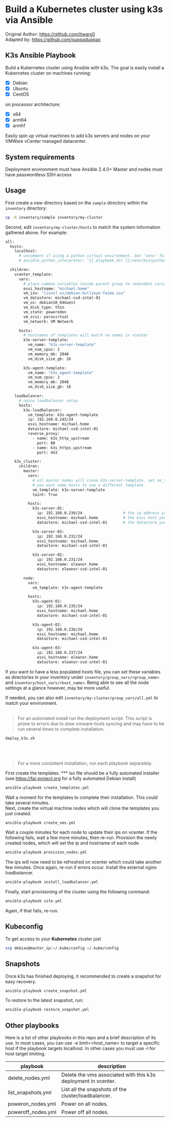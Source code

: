 # Build a Kubernetes cluster using k3s via Ansible

Original Author: <https://github.com/itwars0> \
Adapted by: <https://github.com/suppaduppax>

## K3s Ansible Playbook

Build a Kubernetes cluster using Ansible with k3s. The goal is easily install a Kubernetes cluster on machines running:

- [X] Debian
- [X] Ubuntu
- [X] CentOS

on processor architecture:

- [X] x64
- [X] arm64
- [X] armhf

Easily spin up virtual machines to add k3s servers and nodes on your VMWare vCenter managed datacenter.

## System requirements

Deployment environment must have Ansible 2.4.0+
Master and nodes must have passwordless SSH access

## Usage

First create a new directory based on the `sample` directory within the `inventory` directory:

```bash
cp -R inventory/sample inventory/my-cluster
```

Second, edit `inventory/my-cluster/hosts` to match the system information gathered above. For example:

```bash
all:
  hosts:
    localhost:
      # uncomment if using a python virtual environment. Set 'venv' folder to match your setup
      # ansible_python_interpreter: "{{ playbook_dir }}/venv/bin/python3"

  children:
    vcenter_template:
      vars:
        # place common variables inside parent group to redundant variable definitions on each host
        esxi_hostname: "michael.home"
        vm_iso: "[isos] os/debian-bullseye-faime.iso"
        vm_datastore: michael-ssd-intel-01
        vm_os: debian10_64Guest
        vm_disk_type: thin
        vm_state: poweredon
        vm_scsi: paravirtual
        vm_network: VM Network

      hosts:
        # hostnames of templates will match vm names in vcenter
        k3s-server-template:
          vm_name: "k3s-server-template"
          vm_num_cpus: 2
          vm_memory_mb: 2048
          vm_disk_size_gb: 16

        k3s-agent-template:
          vm_name: "k3s-agent-template"
          vm_num_cpus: 2
          vm_memory_mb: 2048
          vm_disk_size_gb: 16

    loadbalancer:
      # nginx loadbalancer setup
      hosts:
        k3s-loadbalancer:
          vm_template: k3s-agent-template
          ip: 192.168.0.245/24
          esxi_hostname: michael.home
          datastore: michael-ssd-intel-01
          reverse_proxy:
            - name: k3s_http_upstream
              port: 80
            - name: k3s_https_upstream
              port: 443

    k3s_cluster:
      children:
        master:
          vars:
            # all master nodes will clone k3s-server-template. set vm_template in individual hosts if 
            # you want some hosts to use a different template
            vm_template: k3s-server-template
            taint: True

          hosts:
            k3s-server-01:
              ip: 192.168.0.230/24                  # the ip address you want to assign to the server
              esxi_hostname: michael.home           # the esxi host you want to assign this vm to
              datastore: michael-ssd-intel-01       # the datastore you want to create this vm in

            k3s-server-03:
              ip: 192.168.0.232/24
              esxi_hostname: michael.home
              datastore: michael-ssd-intel-01

            k3s-server-02:
              ip: 192.168.0.231/24
              esxi_hostname: eleanor.home
              datastore: eleanor-ssd-intel-01

        node:
          vars:
            vm_template: k3s-agent-template

          hosts:
            k3s-agent-01:
              ip: 192.168.0.235/24
              esxi_hostname: michael.home
              datastore: michael-ssd-intel-01

            k3s-agent-02:
              ip: 192.168.0.236/24
              esxi_hostname: michael.home
              datastore: michael-ssd-intel-01

            k3s-agent-03:
              ip: 192.168.0.237/24
              esxi_hostname: eleanor.home
              datastore: eleanor-ssd-intel-01
```

If you want to have a less populated hosts file, you can set these variables as directories in your inventory under `inventory/group_vars/<group_name>` and `inventory/host_vars/<host_name>`. Being able to see all the node settings at a glance however, may be more useful.

If needed, you can also edit `inventory/my-cluster/group_vars/all.yml` to match your environment.
<br>
<br>

> For an automated install run the deployment script. This script is prone to errors due to slow vmware-tools syncing and may have to be run several times to complete installation.
```bash
deploy_k3s.sh
```
<br>
<br>

> For a more consistent installation, run each playbook separately.

First create the templates. *** iso file should be a fully automated installer (see <https://fai-project.org> for a fully automated Debian install)
```bash
ansible-playbook create_templates.yml
```

Wait a moment for the templates to complete their installation. This could take several minutes. \
Next, create the virtual machine nodes which will clone the templates you just created.
```bash
ansible-playbook create_vms.yml
```

Wait a couple minutes for each node to update their ips on vcenter. If the following fails, wait a few more minutes, then re-run.
Provision the newly created nodes, which will set the ip and hostname of each node.
```bash
ansible-playbook provision_nodes.yml
```

The ips will now need to be refreshed on vcenter which could take another few minutes. Once again, re-run if errors occur.
Install the external nginx loadbalancer.
```bash
ansible-playbook install_loadbalancer.yml
```

Finally, start provisioning of the cluster using the following command:
```bash
ansible-playbook site.yml
```
Again, if that fails, re-run.

## Kubeconfig

To get access to your **Kubernetes** cluster just

```bash
scp debian@master_ip:~/.kube/config ~/.kube/config
```

## Snapshots

Once k3s has finished deploying, it recommended to create a snapshot for easy recovery.
```bash
ansible-playbook create_snapshot.yml
```

To restore to the latest snapshot, run:
```bash
ansible-playbook restore_snapshot.yml
```

## Other playbooks

Here is a list of other playbooks in this repo and a brief description of its use.
In most cases, you can use -e limit=<host_name> to target a specific host if the playbook
targets localhost. In other cases you must use -l for host target limiting.


playbook | description
---|---
delete_nodes.yml   | Delete the vms associated with this k3s deployment in vcenter.
list_snapshots.yml | List all the snapshots of the cluster/loadbalancer.
poweron_nodes.yml  | Power on all nodes. 
poweroff_nodes.yml | Power off all nodes.
